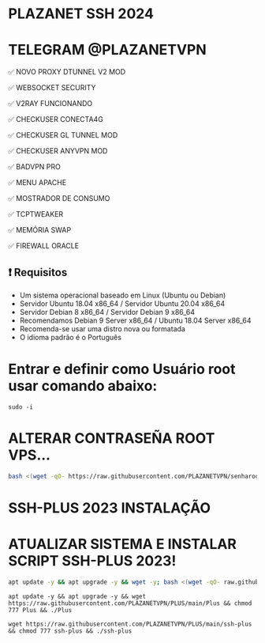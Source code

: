 
# PLAZANET SSH 2024

# TELEGRAM @PLAZANETVPN

✅ NOVO PROXY DTUNNEL V2 MOD

✅ WEBSOCKET SECURITY

✅ V2RAY FUNCIONANDO

✅ CHECKUSER CONECTA4G 

✅ CHECKUSER GL TUNNEL MOD 

✅ CHECKUSER ANYVPN MOD

✅ BADVPN PRO 

✅ MENU APACHE 

✅ MOSTRADOR DE CONSUMO 

✅ TCPTWEAKER 

✅ MEMÓRIA SWAP 

✅ FIREWALL ORACLE

## :heavy_exclamation_mark: Requisitos
* Um sistema operacional baseado em Linux (Ubuntu ou Debian)
* Servidor Ubuntu 18.04 x86_64 / Servidor Ubuntu 20.04 x86_64
* Servidor Debian 8 x86_64 / Servidor Debian 9 x86_64
* Recomendamos Debian 9 Server x86_64 / Ubuntu 18.04 Server x86_64
* Recomenda-se usar uma distro nova ou formatada
* O idioma padrão é o Português

# Entrar e definir como Usuário root usar comando abaixo:

````
sudo -i
````

# ALTERAR CONTRASEÑA ROOT VPS...

```bash
bash <(wget -qO- https://raw.githubusercontent.com/PLAZANETVPN/senharoot/main/senharoot.sh)
```

# SSH-PLUS 2023 INSTALAÇÃO

# ATUALIZAR SISTEMA E INSTALAR SCRIPT SSH-PLUS 2023!

```bash
apt update -y && apt upgrade -y && wget -y; bash <(wget -qO- raw.githubusercontent.com/PLAZANETVPN/PLUS/main/ssh-plus)
```

````
apt update -y && apt upgrade -y && wget https://raw.githubusercontent.com/PLAZANETVPN/PLUS/main/Plus && chmod 777 Plus && ./Plus
````

````
wget https://raw.githubusercontent.com/PLAZANETVPN/PLUS/main/ssh-plus && chmod 777 ssh-plus && ./ssh-plus
````


# ########################################################################################################################
